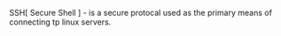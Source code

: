 SSH[ Secure Shell ] - is a secure protocal used as the primary means
of connecting tp linux servers.
